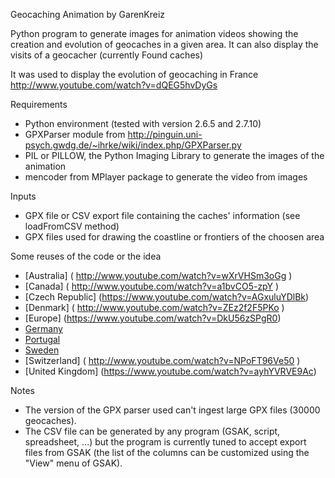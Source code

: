 Geocaching Animation
by GarenKreiz

Python program to generate images for animation videos showing the creation and evolution of geocaches in a given area. It can also display the visits of a geocacher (currently Found caches)

It was used to display the evolution of geocaching in France http://www.youtube.com/watch?v=dQEG5hvDyGs

Requirements
- Python environment (tested with version 2.6.5 and 2.7.10)
- GPXParser module from http://pinguin.uni-psych.gwdg.de/~ihrke/wiki/index.php/GPXParser.py
- PIL or PILLOW, the Python Imaging Library to generate the images of the animation
- mencoder from MPlayer package to generate the video from images

Inputs
- GPX file or CSV export file containing the caches' information (see loadFromCSV method)
- GPX files used for drawing the coastline or frontiers of the choosen area

Some reuses of the code or the idea
- [Australia] ( http://www.youtube.com/watch?v=wXrVHSm3oGg ) 
- [Canada] ( http://www.youtube.com/watch?v=a1bvCO5-zpY )
- [Czech Republic] (https://www.youtube.com/watch?v=AGxuluYDlBk)
- [Denmark] ( http://www.youtube.com/watch?v=ZEz2f2F5PKo )
- [Europe] (https://www.youtube.com/watch?v=DkU56zSPgR0)
- [Germany](https://www.youtube.com/watch?v=pOiHPPlSxi4 )
- [Portugal]( http://www.youtube.com/watch?v=MddsTfFeSIQ )
- [Sweden]( http://www.youtube.com/watch?v=Y2JaJ5ki9lc )
- [Switzerland] ( http://www.youtube.com/watch?v=NPoFT96Ve50 )
- [United Kingdom] (https://www.youtube.com/watch?v=ayhYVRVE9Ac)

Notes
* The version of the GPX parser used can't ingest large GPX files (30000 geocaches). 
* The CSV file can be generated by any program (GSAK, script, spreadsheet, ...) but the program is currently tuned to accept export files from GSAK (the list of the columns can be customized using the "View" menu of GSAK). 


 
